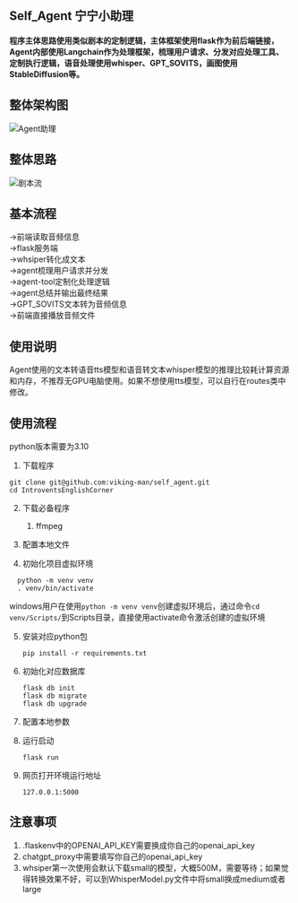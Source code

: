 ## Self_Agent 宁宁小助理
#### 程序主体思路使用类似剧本的定制逻辑，主体框架使用flask作为前后端链接，Agent内部使用Langchain作为处理框架，梳理用户请求、分发对应处理工具、定制执行逻辑，语音处理使用whisper、GPT_SOVITS，画图使用StableDiffusion等。

## 整体架构图
![Agent助理](https://github.com/viking-man/self_agent/assets/22117154/94c9d99f-25bf-4330-8a79-a2afc0ec7c8f)

## 整体思路
![剧本流](https://github.com/viking-man/self_agent/assets/22117154/e262679f-66bd-4f3d-8c36-4d2f04aaaf88)

## 基本流程
->前端读取音频信息  
->flask服务端  
->whsiper转化成文本  
->agent梳理用户请求并分发  
->agent-tool定制化处理逻辑   
->agent总结并输出最终结果  
->GPT_SOVITS文本转为音频信息  
->前端直接播放音频文件  

## 使用说明
Agent使用的文本转语音tts模型和语音转文本whisper模型的推理比较耗计算资源和内存，不推荐无GPU电脑使用。如果不想使用tts模型，可以自行在routes类中修改。

## 使用流程  
python版本需要为3.10  

1. 下载程序
```
git clone git@github.com:viking-man/self_agent.git
cd IntroventsEnglishCorner
```
2. 下载必备程序
   
   1. ffmpeg
3. 配置本地文件

   
   
4. 初始化项目虚拟环境  
```
  python -m venv venv
  . venv/bin/activate
```

windows用户在使用`python -m venv venv`创建虚拟环境后，通过命令`cd venv/Scripts/`到Scripts目录，直接使用activate命令激活创建的虚拟环境

5. 安装对应python包

   `pip install -r requirements.txt`
6. 初始化对应数据库
   ```
   flask db init
   flask db migrate
   flask db upgrade
   ```
7. 配置本地参数
8. 运行启动
   
   `flask run`

9. 网页打开环境运行地址
   

   `127.0.0.1:5000`

## 注意事项
1. .flaskenv中的OPENAI_API_KEY需要换成你自己的openai_api_key
2. chatgpt_proxy中需要填写你自己的openai_api_key
3. whsiper第一次使用会默认下载small的模型，大概500M，需要等待；如果觉得转换效果不好，可以到WhisperModel.py文件中将small换成medium或者large


